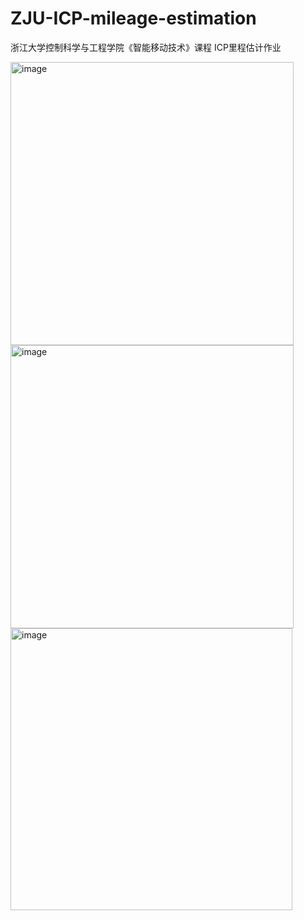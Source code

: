 # ZJU-ICP-mileage-estimation
浙江大学控制科学与工程学院《智能移动技术》课程 ICP里程估计作业

<img width="453" alt="image" src="https://user-images.githubusercontent.com/81523528/149722176-7df1ff52-873d-4195-9916-500232ca9e7d.png">


<img width="453" alt="image" src="https://user-images.githubusercontent.com/81523528/149722194-8c6b88db-22c8-46df-a322-482132f00b5e.png">


<img width="451" alt="image" src="https://user-images.githubusercontent.com/81523528/149722221-65e9a175-1e86-4d25-b334-4d88c66b146f.png">

